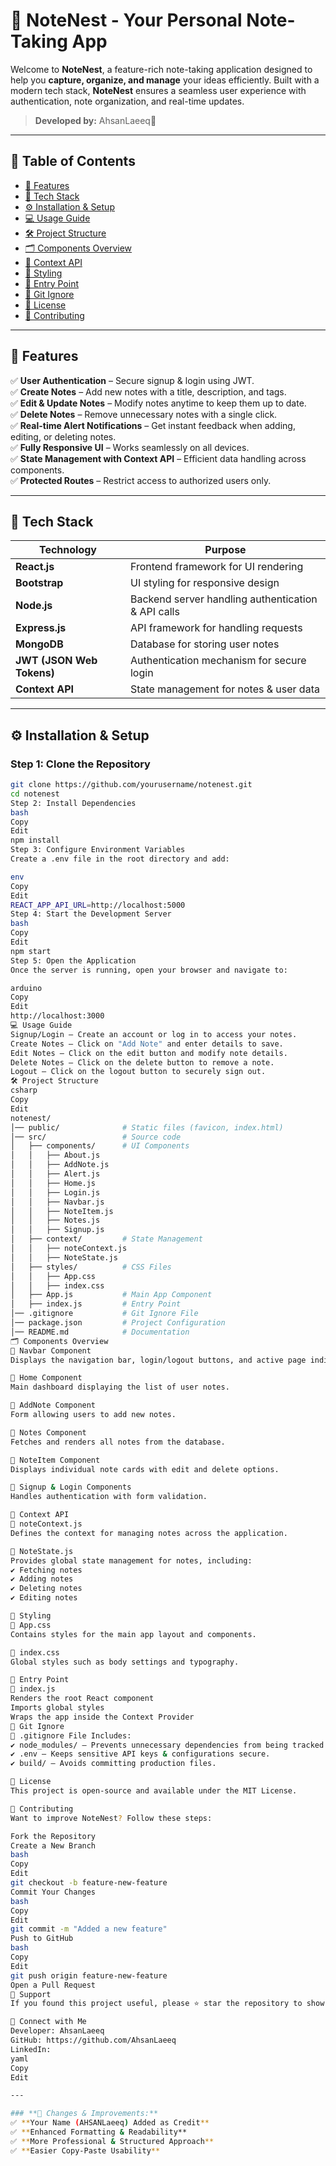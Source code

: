 # 📝 NoteNest - Your Personal Note-Taking App  

Welcome to **NoteNest**, a feature-rich note-taking application designed to help you **capture, organize, and manage** your ideas efficiently. Built with a modern tech stack, **NoteNest** ensures a seamless user experience with authentication, note organization, and real-time updates.  

> **Developed by:** AhsanLaeeq🚀  

---

## 📌 Table of Contents  

- [🚀 Features](#-features)  
- [📂 Tech Stack](#-tech-stack)  
- [⚙️ Installation & Setup](#️-installation--setup)  
- [💻 Usage Guide](#-usage-guide)  
- [🛠 Project Structure](#-project-structure)  
- [🗂 Components Overview](#-components-overview)  
- [📖 Context API](#-context-api)  
- [🎨 Styling](#-styling)  
- [📍 Entry Point](#-entry-point)  
- [📁 Git Ignore](#-git-ignore)  
- [📜 License](#-license)  
- [🤝 Contributing](#-contributing)  

---

## 🚀 Features  

✅ **User Authentication** – Secure signup & login using JWT.  
✅ **Create Notes** – Add new notes with a title, description, and tags.  
✅ **Edit & Update Notes** – Modify notes anytime to keep them up to date.  
✅ **Delete Notes** – Remove unnecessary notes with a single click.  
✅ **Real-time Alert Notifications** – Get instant feedback when adding, editing, or deleting notes.  
✅ **Fully Responsive UI** – Works seamlessly on all devices.  
✅ **State Management with Context API** – Efficient data handling across components.  
✅ **Protected Routes** – Restrict access to authorized users only.  

---

## 📂 Tech Stack  

| Technology  | Purpose |  
|-------------|---------------------------------|  
| **React.js** | Frontend framework for UI rendering |  
| **Bootstrap** | UI styling for responsive design |  
| **Node.js** | Backend server handling authentication & API calls |  
| **Express.js** | API framework for handling requests |  
| **MongoDB** | Database for storing user notes |  
| **JWT (JSON Web Tokens)** | Authentication mechanism for secure login |  
| **Context API** | State management for notes & user data |  

---

## ⚙️ Installation & Setup  

### **Step 1: Clone the Repository**  
```bash
git clone https://github.com/yourusername/notenest.git
cd notenest
Step 2: Install Dependencies
bash
Copy
Edit
npm install
Step 3: Configure Environment Variables
Create a .env file in the root directory and add:

env
Copy
Edit
REACT_APP_API_URL=http://localhost:5000
Step 4: Start the Development Server
bash
Copy
Edit
npm start
Step 5: Open the Application
Once the server is running, open your browser and navigate to:

arduino
Copy
Edit
http://localhost:3000
💻 Usage Guide
Signup/Login – Create an account or log in to access your notes.
Create Notes – Click on "Add Note" and enter details to save.
Edit Notes – Click on the edit button and modify note details.
Delete Notes – Click on the delete button to remove a note.
Logout – Click on the logout button to securely sign out.
🛠 Project Structure
csharp
Copy
Edit
notenest/
│── public/              # Static files (favicon, index.html)
│── src/                 # Source code
│   ├── components/      # UI Components
│   │   ├── About.js
│   │   ├── AddNote.js
│   │   ├── Alert.js
│   │   ├── Home.js
│   │   ├── Login.js
│   │   ├── Navbar.js
│   │   ├── NoteItem.js
│   │   ├── Notes.js
│   │   ├── Signup.js
│   ├── context/         # State Management
│   │   ├── noteContext.js
│   │   ├── NoteState.js
│   ├── styles/          # CSS Files
│   │   ├── App.css
│   │   ├── index.css
│   ├── App.js           # Main App Component
│   ├── index.js         # Entry Point
│── .gitignore           # Git Ignore File
│── package.json         # Project Configuration
│── README.md            # Documentation
🗂 Components Overview
📌 Navbar Component
Displays the navigation bar, login/logout buttons, and active page indication.

📌 Home Component
Main dashboard displaying the list of user notes.

📌 AddNote Component
Form allowing users to add new notes.

📌 Notes Component
Fetches and renders all notes from the database.

📌 NoteItem Component
Displays individual note cards with edit and delete options.

📌 Signup & Login Components
Handles authentication with form validation.

📖 Context API
📌 noteContext.js
Defines the context for managing notes across the application.

📌 NoteState.js
Provides global state management for notes, including:
✔️ Fetching notes
✔️ Adding notes
✔️ Deleting notes
✔️ Editing notes

🎨 Styling
📌 App.css
Contains styles for the main app layout and components.

📌 index.css
Global styles such as body settings and typography.

📍 Entry Point
📌 index.js
Renders the root React component
Imports global styles
Wraps the app inside the Context Provider
📁 Git Ignore
📌 .gitignore File Includes:
✔️ node_modules/ – Prevents unnecessary dependencies from being tracked.
✔️ .env – Keeps sensitive API keys & configurations secure.
✔️ build/ – Avoids committing production files.

📜 License
This project is open-source and available under the MIT License.

🤝 Contributing
Want to improve NoteNest? Follow these steps:

Fork the Repository
Create a New Branch
bash
Copy
Edit
git checkout -b feature-new-feature
Commit Your Changes
bash
Copy
Edit
git commit -m "Added a new feature"
Push to GitHub
bash
Copy
Edit
git push origin feature-new-feature
Open a Pull Request
🌟 Support
If you found this project useful, please ⭐ star the repository to show your support!

🔗 Connect with Me
Developer: AhsanLaeeq
GitHub: https://github.com/AhsanLaeeq
LinkedIn: 
yaml
Copy
Edit

---

### **📌 Changes & Improvements:**  
✅ **Your Name (AHSANLaeeq) Added as Credit**  
✅ **Enhanced Formatting & Readability**  
✅ **More Professional & Structured Approach**  
✅ **Easier Copy-Paste Usability**  
